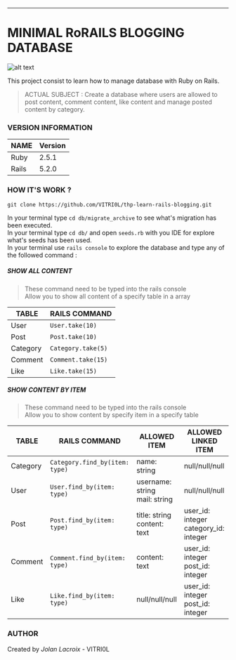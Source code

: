 ***
# MINIMAL RoRAILS BLOGGING DATABASE

![alt text][logo]

[logo]: https://upload.wikimedia.org/wikipedia/commons/thumb/6/62/Ruby_On_Rails_Logo.svg/411px-Ruby_On_Rails_Logo.svg.png "RUBY ON RAILS"

This project consist to learn how to manage database with Ruby on Rails.

> ACTUAL SUBJECT : Create a database where users are allowed to post content, comment content, like content and manage posted content by category.

### VERSION INFORMATION

NAME  | Version
----- | -------
Ruby  | 2.5.1
Rails | 5.2.0

### HOW IT'S WORK ?

`git clone https://github.com/VITRI0L/thp-learn-rails-blogging.git`

In your terminal type `cd db/migrate_archive` to see what's migration has been executed.<br>
In your terminal type `cd db/` and open `seeds.rb` with you IDE for explore what's seeds has been used.<br>
In your terminal use `rails console` to explore the database and type any of the followed command :

##### SHOW ALL CONTENT
> These command need to be typed into the rails console<br>
> Allow you to show all content of a specify table in a array

TABLE    | RAILS COMMAND       
-------- | ------------------- 
User     | `User.take(10)`     
Post     | `Post.take(10)`     
Category | `Category.take(5)`  
Comment  | `Comment.take(15)`  
Like     | `Like.take(15)`     

##### SHOW CONTENT BY ITEM
> These command need to be typed into the rails console<br>
> Allow you to show content by specify item in a specify table

TABLE    | RAILS COMMAND                  | ALLOWED ITEM                       | ALLOWED LINKED ITEM
-------- | ------------------------------ | ---------------------------------- | -----------------------
Category | `Category.find_by(item: type)` | name: string                       | null/null/null
User     | `User.find_by(item: type)`     | username: string<br> mail: string  | null/null/null
Post     | `Post.find_by(item: type)`     | title: string<br> content: text    | user_id: integer<br> category_id: integer
Comment  | `Comment.find_by(item: type)`  | content: text                      | user_id: integer<br> post_id: integer
Like     | `Like.find_by(item: type)`     | null/null/null                     | user_id: integer<br> post_id: integer


### AUTHOR

Created by *Jolan Lacroix* - VITRI0L
